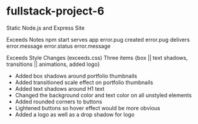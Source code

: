 # fullstack-project-6
 Static Node.js and Express Site

Exceeds Notes
	npm start serves app
	error.pug created
	error.pug delivers
		error.message
		error.status
		error.message



Exceeds Style Changes (exceeds.css)
Three items {box || text shadows, transitions || animations, added logo}
* Added box shadows around portfolio thumbnails
* Added transitioned scale effect on portfolio thumbnails
* Added text shadows around H1 text
* Changed the background color and text color on all unstyled elements
* Added rounded corners to buttons
* Lightened buttons so hover effect would be more obvious
* Added a logo as well as a drop shadow for logo
